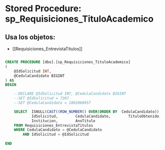 # Stored Procedure: sp_Requisiciones_TituloAcademico

## Usa los objetos:
- [[Requisiciones_EntrevistaTitulos]]

```sql

CREATE PROCEDURE [dbo].[sp_Requisiciones_TituloAcademico]
(
	@IdSolicitud INT, 
	@CedulaCandidato BIGINT
) AS 
BEGIN

	--DECLARE @IdSolicitud INT, @CedulaCandidato BIGINT 
	--SET @IdSolicitud = 7207
	--SET @CedulaCandidato = 1001060957

	SELECT	ISNULL(CAST((ROW_NUMBER() OVER(ORDER BY  CedulaCandidato)) AS INT),0) Id,
			IdSolicitud,		CedulaCandidato,		TituloObtenido, 
			Institucion,		AnoTitulo
	FROM Requisiciones_EntrevistaTitulos
	WHERE CedulaCandidato = @CedulaCandidato
		AND IdSolicitud = @IdSolicitud 
	
END

```
